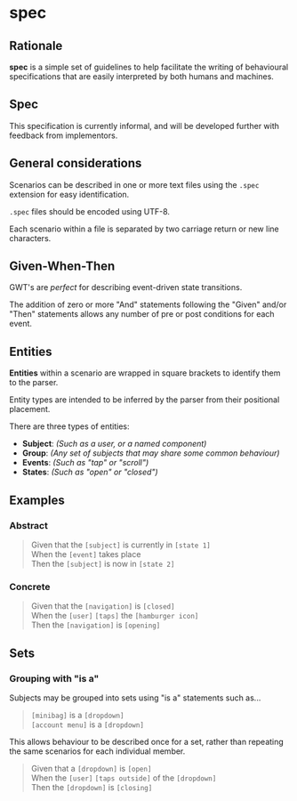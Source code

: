 # spec

## Rationale

**spec** is a simple set of guidelines to help facilitate the writing of behavioural specifications that are easily interpreted by both humans and machines.

## Spec

This specification is currently informal, and will be developed further with feedback from implementors.

## General considerations

Scenarios can be described in one or more text files using the `.spec` extension for easy identification.

`.spec` files should be encoded using UTF-8.

Each scenario within a file is separated by two carriage return or new line characters.

## Given-When-Then

GWT's are _perfect_ for describing event-driven state transitions.

The addition of zero or more "And" statements following the "Given" and/or "Then" statements allows any number of pre or post conditions for each event.

## Entities

**Entities** within a scenario are wrapped in square brackets to identify them to the parser.

Entity types are intended to be inferred by the parser from their positional placement.

There are three types of entities:

- **Subject**: _(Such as a user, or a named component)_
- **Group**: _(Any set of subjects that may share some common behaviour)_
- **Events**: _(Such as "tap" or "scroll")_
- **States**: _(Such as "open" or "closed")_

## Examples

### Abstract

> Given that the `[subject]` is currently in `[state 1]`<br/>
> When the `[event]` takes place<br/>
> Then the `[subject]` is now in `[state 2]`

### Concrete

> Given that the `[navigation]` is `[closed]`<br/>
> When the `[user]` `[taps]` the `[hamburger icon]`<br/>
> Then the `[navigation]` is `[opening]`

## Sets

### Grouping with "is a"

Subjects may be grouped into sets using "is a" statements such as...

> `[minibag]` is a `[dropdown]`<br/>
> `[account menu]` is a `[dropdown]`

This allows behaviour to be described once for a set, rather than repeating the same scenarios for each individual member.

> Given that a `[dropdown]` is `[open]`<br/>
> When the `[user]` `[taps outside]` of the `[dropdown]`<br/>
> Then the `[dropdown]` is `[closing]`
